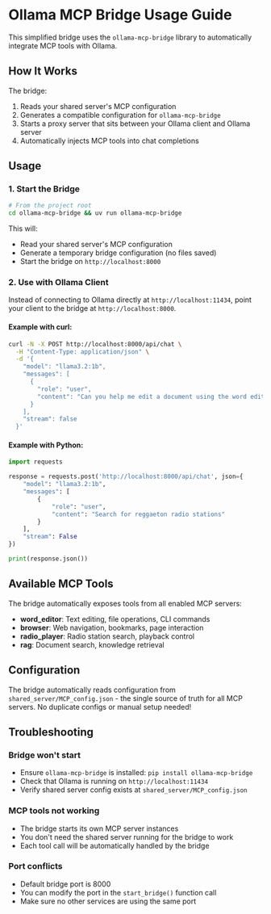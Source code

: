 # Ollama MCP Bridge Usage Guide

This simplified bridge uses the `ollama-mcp-bridge` library to automatically integrate MCP tools with Ollama.

## How It Works

The bridge:
1. Reads your shared server's MCP configuration
2. Generates a compatible configuration for `ollama-mcp-bridge`
3. Starts a proxy server that sits between your Ollama client and Ollama server
4. Automatically injects MCP tools into chat completions

## Usage

### 1. Start the Bridge

```bash
# From the project root
cd ollama-mcp-bridge && uv run ollama-mcp-bridge
```

This will:
- Read your shared server's MCP configuration
- Generate a temporary bridge configuration (no files saved)
- Start the bridge on `http://localhost:8000`

### 2. Use with Ollama Client

Instead of connecting to Ollama directly at `http://localhost:11434`, point your client to the bridge at `http://localhost:8000`.

#### Example with curl:

```bash
curl -N -X POST http://localhost:8000/api/chat \
  -H "Content-Type: application/json" \
  -d '{
    "model": "llama3.2:1b",
    "messages": [
      {
        "role": "user",
        "content": "Can you help me edit a document using the word editor?"
      }
    ],
    "stream": false
  }'
```

#### Example with Python:

```python
import requests

response = requests.post('http://localhost:8000/api/chat', json={
    "model": "llama3.2:1b",
    "messages": [
        {
            "role": "user",
            "content": "Search for reggaeton radio stations"
        }
    ],
    "stream": False
})

print(response.json())
```

## Available MCP Tools

The bridge automatically exposes tools from all enabled MCP servers:

- **word_editor**: Text editing, file operations, CLI commands
- **browser**: Web navigation, bookmarks, page interaction
- **radio_player**: Radio station search, playback control
- **rag**: Document search, knowledge retrieval

## Configuration

The bridge automatically reads configuration from `shared_server/MCP_config.json` - the single source of truth for all MCP servers. No duplicate configs or manual setup needed!

## Troubleshooting

### Bridge won't start
- Ensure `ollama-mcp-bridge` is installed: `pip install ollama-mcp-bridge`
- Check that Ollama is running on `http://localhost:11434`
- Verify shared server config exists at `shared_server/MCP_config.json`

### MCP tools not working
- The bridge starts its own MCP server instances
- You don't need the shared server running for the bridge to work
- Each tool call will be automatically handled by the bridge

### Port conflicts
- Default bridge port is 8000
- You can modify the port in the `start_bridge()` function call
- Make sure no other services are using the same port
